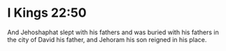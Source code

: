 # I Kings 22:50

And Jehoshaphat slept with his fathers and was buried with his fathers in the city of David his father, and Jehoram his son reigned in his place.
